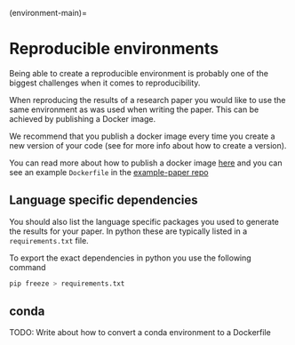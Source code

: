 (environment-main)=
# Reproducible environments

Being able to create a reproducible environment is probably one of the biggest challenges when it comes to reproducibility.

When reproducing the results of a research paper you would like to use the same environment as was used when writing the paper. This can be achieved by publishing a Docker image.

We recommend that you publish a docker image every time you create a new version of your code (see [](versioning-main) for more info about how to create a version).

You can read more about how to publish a docker image [here](https://scientificcomputing.github.io/reproducibility/part4/docker.html) and you can see an example `Dockerfile` in the [example-paper repo](https://github.com/scientificcomputing/example-paper/blob/main/Dockerfile)


## Language specific dependencies
You should also list the language specific packages you used to generate the results for your paper. In python these are typically listed in a `requirements.txt` file.

To export the exact dependencies in python you use the following command
```bash
pip freeze > requirements.txt
```

## conda
TODO: Write about how to convert a conda environment to a Dockerfile
